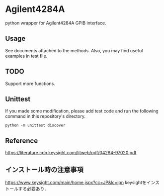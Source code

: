 # Agilent4284A
python wrapper for Agilent4284A GPIB interface.

## Usage
See documents attached to the methods.
Also, you may find useful examples in test file. 

## TODO
Support more functions.

## Unittest
If you made some modification, please add test code and run the following command in this repository's directory.

```
python -m unittest discover
```

## Reference  
https://literature.cdn.keysight.com/litweb/pdf/04284-97020.pdf

## インストール時の注意事項
https://www.keysight.com/main/home.jspx?cc=JP&lc=jpn
keysightをインストールする必要あり．

